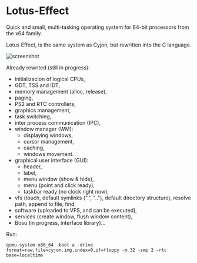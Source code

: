 # Lotus-Effect

Quick and small, multi-tasking operating system for 64-bit processors from the x64 family.

Lotus Effect, is the same system as Cyjon, but rewritten into the C language.

![screenshot](https://blackdev.org/shot/1564.png)

Already rewrited (still in progress):

  - initializacion of logical CPUs,
  - GDT, TSS and IDT,
  - memory management (alloc, release),
  - paging,
  - PS2 and RTC controllers,
  - graphics management,
  - task switching,
  - inter process communication (IPC),
  - window manager (WM):
    - displaying windows,
    - cursor management,
    - caching,
	- windows movement.
  - graphical user interface (GUI):
  	- header,
	- label,
	- menu window (show & hide),
	- menu (point and click ready),
	- taskbar ready (no clock right now),
  - vfs (touch, default symlinks (".", ".."), default directory structure), resolve path, append to file, find,
  - software (uploaded to VFS, and can be executed),
  - services (create window, flush window content),
  - Bosu (in progress, interface library)...

Run:

	qemu-system-x86_64 -boot a -drive format=raw,file=cyjon.img,index=0,if=floppy -m 32 -smp 2 -rtc base=localtime
